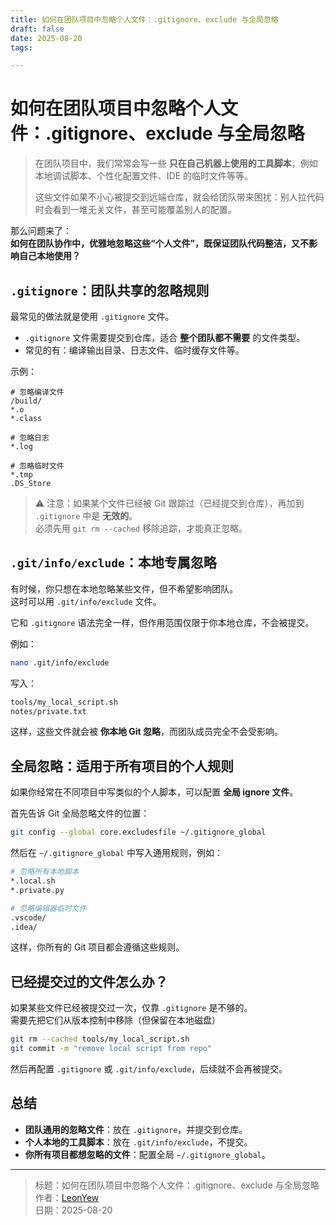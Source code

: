 ```yaml
---
title: 如何在团队项目中忽略个人文件：.gitignore、exclude 与全局忽略
draft: false
date: 2025-08-20
tags:

---
```

# 如何在团队项目中忽略个人文件：.gitignore、exclude 与全局忽略

> 在团队项目中，我们常常会写一些 **只在自己机器上使用的工具脚本**，例如本地调试脚本、个性化配置文件、IDE 的临时文件等等。  
> 
>这些文件如果不小心被提交到远端仓库，就会给团队带来困扰：别人拉代码时会看到一堆无关文件，甚至可能覆盖别人的配置。

那么问题来了：  
**如何在团队协作中，优雅地忽略这些“个人文件”，既保证团队代码整洁，又不影响自己本地使用？**

##  `.gitignore`：团队共享的忽略规则

最常见的做法就是使用 `.gitignore` 文件。

- `.gitignore` 文件需要提交到仓库，适合 **整个团队都不需要** 的文件类型。
- 常见的有：编译输出目录、日志文件、临时缓存文件等。

示例：
```gitignore
# 忽略编译文件
/build/
*.o
*.class

# 忽略日志
*.log

# 忽略临时文件
*.tmp
.DS_Store
```

> ⚠️ 注意：如果某个文件已经被 Git 跟踪过（已经提交到仓库），再加到 `.gitignore` 中是 **无效的**。  
> 必须先用 `git rm --cached` 移除追踪，才能真正忽略。

## `.git/info/exclude`：本地专属忽略

有时候，你只想在本地忽略某些文件，但不希望影响团队。  
这时可以用 `.git/info/exclude` 文件。

它和 `.gitignore` 语法完全一样，但作用范围仅限于你本地仓库，不会被提交。

例如：
```bash
nano .git/info/exclude
```

写入：
```bash
tools/my_local_script.sh
notes/private.txt
```

这样，这些文件就会被 **你本地 Git 忽略**，而团队成员完全不会受影响。

## 全局忽略：适用于所有项目的个人规则

如果你经常在不同项目中写类似的个人脚本，可以配置 **全局 ignore 文件**。

首先告诉 Git 全局忽略文件的位置：
```bash
git config --global core.excludesfile ~/.gitignore_global
```

然后在 `~/.gitignore_global` 中写入通用规则，例如：

```bash
# 忽略所有本地脚本
*.local.sh
*.private.py

# 忽略编辑器临时文件
.vscode/
.idea/
```
这样，你所有的 Git 项目都会遵循这些规则。

## 已经提交过的文件怎么办？

如果某些文件已经被提交过一次，仅靠 `.gitignore` 是不够的。  
需要先把它们从版本控制中移除（但保留在本地磁盘）
```bash
git rm --cached tools/my_local_script.sh
git commit -m "remove local script from repo"
```
然后再配置 `.gitignore` 或 `.git/info/exclude`，后续就不会再被提交。

## 总结
- **团队通用的忽略文件**：放在 `.gitignore`，并提交到仓库。
- **个人本地的工具脚本**：放在 `.git/info/exclude`，不提交。
- **你所有项目都想忽略的文件**：配置全局 `~/.gitignore_global`。

---

> 标题：如何在团队项目中忽略个人文件：.gitignore、exclude 与全局忽略  
> 作者：[LeonYew](mailto:learngenius@outlook.com)  
> 日期：2025-08-20
